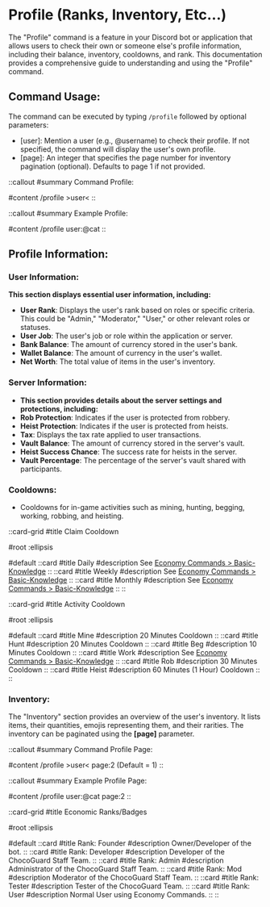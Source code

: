 # Profile (Ranks, Inventory, Etc...)

The "Profile" command is a feature in your Discord bot or application that allows users to check their own or someone else's profile information, including their balance, inventory, cooldowns, and rank. This documentation provides a comprehensive guide to understanding and using the "Profile" command.


## Command Usage:
The command can be executed by typing `/profile` followed by optional parameters:
- [user]: Mention a user (e.g., @username) to check their profile. If not specified, the command will display the user's own profile.
- [page]: An integer that specifies the page number for inventory pagination (optional). Defaults to page 1 if not provided.


::callout
#summary
Command Profile:

#content
/profile >user<
::

::callout
#summary
Example Profile:

#content
/profile user:@cat
::


## Profile Information:

### User Information:

**This section displays essential user information, including:**
- **User Rank**: Displays the user's rank based on roles or specific criteria. This could be "Admin," "Moderator," "User," or other relevant roles or statuses.
- **User Job**: The user's job or role within the application or server.
- **Bank Balance**: The amount of currency stored in the user's bank.
- **Wallet Balance**: The amount of currency in the user's wallet.
- **Net Worth**: The total value of items in the user's inventory.


### Server Information:

- **This section provides details about the server settings and protections, including:**
- **Rob Protection**: Indicates if the user is protected from robbery.
- **Heist Protection**: Indicates if the user is protected from heists.
- **Tax**: Displays the tax rate applied to user transactions.
- **Vault Balance**: The amount of currency stored in the server's vault.
- **Heist Success Chance**: The success rate for heists in the server.
- **Vault Percentage**: The percentage of the server's vault shared with participants.


### Cooldowns:
- Cooldowns for in-game activities such as mining, hunting, begging, working, robbing, and heisting.


::card-grid
#title
Claim Cooldown

#root
:ellipsis

#default
  ::card
  #title
  Daily
  #description
  See [Economy Commands > Basic-Knowledge](/economy-commands/basic-knowledge)
  ::
  ::card
  #title
  Weekly
  #description
  See [Economy Commands > Basic-Knowledge](/economy-commands/basic-knowledge)
  ::
  ::card
  #title
  Monthly
  #description
  See [Economy Commands > Basic-Knowledge](/economy-commands/basic-knowledge)
  ::
::

::card-grid
#title
Activity Cooldown

#root
:ellipsis

#default
  ::card
  #title
  Mine
  #description
  20 Minutes Cooldown
  ::
  ::card
  #title
  Hunt
  #description
  20 Minutes Cooldown
  ::
  ::card
  #title
  Beg
  #description
  10 Minutes Cooldown
  ::
  ::card
  #title
  Work
  #description
  See [Economy Commands > Basic-Knowledge](/economy-commands/basic-knowledge)
  ::
  ::card
  #title
  Rob
  #description
  30 Minutes Cooldown
  ::
  ::card
  #title
  Heist
  #description
  60 Minutes (1 Hour) Cooldown
  ::
::


### Inventory:

The "Inventory" section provides an overview of the user's inventory. It lists items, their quantities, emojis representing them, and their rarities. The inventory can be paginated using the **[page]** parameter.

::callout
#summary
Command Profile Page:

#content
/profile >user< page:2 (Default = 1)
::

::callout
#summary
Example Profile Page:

#content
/profile user:@cat page:2
::


::card-grid
#title
Economic Ranks/Badges

#root
:ellipsis

#default
  ::card
  #title
  Rank: Founder
  #description
  Owner/Developer of the bot.
  ::
  ::card
  #title
  Rank: Developer
  #description
  Developer of the ChocoGuard Staff Team.
  ::
  ::card
  #title
  Rank: Admin
  #description
  Administrator of the ChocoGuard Staff Team.
  ::
  ::card
  #title
  Rank: Mod
  #description
  Moderator of the ChocoGuard Staff Team.
  ::
  ::card
  #title
  Rank: Tester
  #description
  Tester of the ChocoGuard Team.
  ::
  ::card
  #title
  Rank: User
  #description
  Normal User using Economy Commands.
  ::
::
